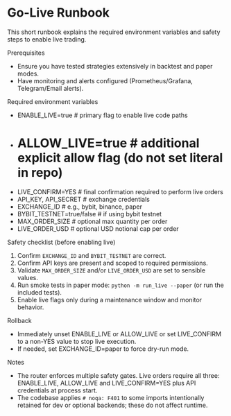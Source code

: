 # Go-Live Runbook

This short runbook explains the required environment variables and safety steps to enable live trading.

Prerequisites
- Ensure you have tested strategies extensively in backtest and paper modes.
- Have monitoring and alerts configured (Prometheus/Grafana, Telegram/Email alerts).

Required environment variables
- ENABLE_LIVE=true           # primary flag to enable live code paths
- # ALLOW_LIVE=true            # additional explicit allow flag (do not set literal in repo)
- LIVE_CONFIRM=YES           # final confirmation required to perform live orders
- API_KEY, API_SECRET        # exchange credentials
- EXCHANGE_ID                # e.g., bybit, binance, paper
- BYBIT_TESTNET=true/false   # if using bybit testnet
- MAX_ORDER_SIZE             # optional max quantity per order
- LIVE_ORDER_USD             # optional USD notional cap per order

Safety checklist (before enabling live)
1. Confirm `EXCHANGE_ID` and `BYBIT_TESTNET` are correct.
2. Confirm API keys are present and scoped to required permissions.
3. Validate `MAX_ORDER_SIZE` and/or `LIVE_ORDER_USD` are set to sensible values.
4. Run smoke tests in paper mode: `python -m run_live --paper` (or run the included tests).
5. Enable live flags only during a maintenance window and monitor behavior.

Rollback
- Immediately unset ENABLE_LIVE or ALLOW_LIVE or set LIVE_CONFIRM to a non-YES value to stop live execution.
- If needed, set EXCHANGE_ID=paper to force dry-run mode.

Notes
- The router enforces multiple safety gates. Live orders require all three: ENABLE_LIVE, ALLOW_LIVE and LIVE_CONFIRM=YES plus API credentials at process start.
- The codebase applies `# noqa: F401` to some imports intentionally retained for dev or optional backends; these do not affect runtime.
